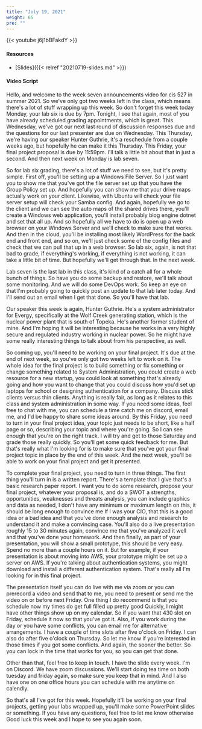 ```yaml
---
title: "July 19, 2021"
weight: 65
pre: ""
---
```


{{< youtube j6j1bBFakdY >}}

#### Resources

* [Slides]({{< relref "20210719-slides.md" >}})

#### Video Script

Hello, and welcome to the week seven announcements video for cis 527 in summer 2021. So we've only got two weeks left in the class, which means there's a lot of stuff wrapping up this week. So don't forget this week today Monday, your lab six is due by 7pm. Tonight, I see that again, most of you have already scheduled grading appointments, which is great. This Wednesday, we've got our next last round of discussion responses due and the questions for our last presenter are due on Wednesday. This Thursday, we're having our speaker Hunter Guthrie, it's a reschedule from a couple weeks ago, but hopefully he can make it this Thursday. This Friday, your final project proposal is due by 11:59pm. I'll talk a little bit about that in just a second. And then next week on Monday is lab seven. 

So for lab six grading, there's a lot of stuff we need to see, but it's pretty simple. First off, you'll be setting up a Windows File Server. So I just want you to show me that you've got the file server set up that you have the Group Policy set up. And hopefully you can show me that your drive maps actually work on your client. Likewise, with Ubuntu will check your file server setup will check your Samba config. And again, hopefully we go to the client and we can see the auto maps of the shared drives there, you'll create a Windows web application, you'll install probably blog engine dotnet and set that all up. And so hopefully all we have to do is open up a web browser on your Windows Server and we'll check to make sure that works. And then in the cloud, you'll be installing most likely WordPress for the back end and front end, and so on, we'll just check some of the config files and check that we can pull that up in a web browser. So lab six, again, is not that bad to grade, if everything's working, if everything is not working, it can take a little bit of time. But hopefully we'll get through that. In the next week. 

Lab seven is the last lab in this class, it's kind of a catch all for a whole bunch of things. So have you do some backup and restore, we'll talk about some monitoring. And we will do some DevOps work. So keep an eye on that I'm probably going to quickly post an update to that lab later today. And I'll send out an email when I get that done. So you'll have that lab.

 Our speaker this week is again, Hunter Guthrie. He's a system administrator for Evergy, specifically at the Wolf Creek generating station, which is the nuclear power plant that is south of Topeka. He's another former student of mine. And I'm hoping it will be interesting because he works in a very highly secure and regulated industry working in nuclear power. So he might have some really interesting things to talk about from his perspective, as well. 
 
 So coming up, you'll need to be working on your final project. It's due at the end of next week, so you've only got two weeks left to work on it. The whole idea for the final project is to build something or fix something or change something related to System Administration, you could create a web resource for a new startup, you could look at something that's already going and how you want to change that you could discuss how you'd set up laptops for school or designing authentication for a company. Discuss stick clients versus thin clients. Anything is really fair, as long as it relates to this class and system administration in some way. If you need some ideas, feel free to chat with me, you can schedule a time catch me on discord, email me, and I'd be happy to share some ideas around. By this Friday, you need to turn in your final project idea, your topic just needs to be short, like a half page or so, describing your topic and where you're going. So I can see enough that you're on the right track. I will try and get to those Saturday and grade those really quickly. So you'll get some quick feedback for me. But that's really what I'm looking for is to make sure that you've got your final project topic in place by the end of this week. And the next week, you'll be able to work on your final project and get it presented. 
 
 To complete your final project, you need to turn in three things. The first thing you'll turn in is a written report. There's a template that I give that's a basic research paper report. I want you to do some research, propose your final project, whatever your proposal is, and do a SWOT a strengths, opportunities, weaknesses and threats analysis, you can include graphics and data as needed, I don't have any minimum or maximum length on this, it should be long enough to convince me If I was your CIO, that this is a good idea or a bad idea and that you've done enough analysis and research to understand it and make a convincing case. You'll also do a live presentation roughly 15 to 30 minutes again, convince me that you've analyzed it well and that you've done your homework. And then finally, as part of your presentation, you will show a small prototype, this should be very easy. Spend no more than a couple hours on it. But for example, if your presentation is about moving into AWS, your prototype might be set up a server on AWS. If you're talking about authentication systems, you might download and install a different authentication system. That's really all I'm looking for in this final project. 
 
 The presentation itself you can do live with me via zoom or you can prerecord a video and send that to me, you need to present or send me the video on or before next Friday. One thing I do recommend is that you schedule now my times do get full filled up pretty good Quickly, I might have other things show up on my calendar. So if you want that 430 slot on Friday, schedule it now so that you've got it. Also, if you work during the day or you have some conflicts, you can email me for alternative arrangements. I have a couple of time slots after five o'clock on Friday. I can also do after five o'clock on Thursday. So let me know if you're interested in those times if you got some conflicts. And again, the sooner the better. So you can lock in the time that works for you, so you can get that done. 
 
 Other than that, feel free to keep in touch. I have the slide every week. I'm on Discord. We have zoom discussions. We'll start doing tea time on both tuesday and friday again, so make sure you keep that in mind. And I also have one on one office hours you can schedule with me anytime on calendly. 
 
 So that's all I've got for this week. Hopefully it'll be working on your final projects, getting your labs wrapped up, you'll make some PowerPoint slides or something. If you have any questions, feel free to let me know otherwise Good luck this week and I hope to see you again soon. 

